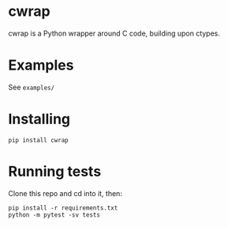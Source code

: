 # cwrap

cwrap is a Python wrapper around C code, building upon ctypes.

# Examples

See `examples/`

# Installing
```
pip install cwrap
```

# Running tests
Clone this repo and cd into it, then:

```
pip install -r requirements.txt
python -m pytest -sv tests
```
